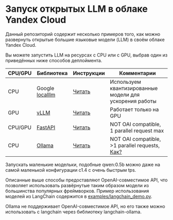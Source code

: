 # Запуск открытых LLM в облаке Yandex Cloud

Данный репозиторий содержит несколько примеров того, как можно развернуть открытые большие языковые модели (LLM) в своём облаке Yandex Cloud.

Вы можете запустить LLM на ресурсах с CPU или с GPU, выбрав один из приведённых ниже способов деплоймента.

CPU/GPU | Библиотека | Инструкции | Комментарии 
--------|------------|------------|------------
CPU | Google [localllm](https://github.com/GoogleCloudPlatform/localllm) | [Читать](localllm/README.md) | Используем квантизированные модели для ускорения работы
GPU | [vLLM](https://github.com/vllm-project/vllm) | [Читать](vLLM/README.md) | Работает только на GPU
CPU/GPU | [FastAPI](https://github.com/fastapi/fastapi) | [Читать](fastapi/Dockerfile) | NOT OAI compatible, 1 parallel request max
CPU | [Ollama](https://github.com/ollama/ollama) | [Читать](ollama/README.md) | NOT OAI compatible, >1 parallel requests, [Как?](https://github.com/ollama/ollama/blob/main/docs/faq.md#how-does-ollama-handle-concurrent-requests)

Запускать маленькие модельки, подобные qwen:0.5b можно даже на самой маленькой конфигурации c1.4 с очень быстрым tps.

Описанные выше способы предоставляют OpenAI-совместимое API, что позволяет использовать развёрнутые таким образом модели из большинства популярных фреймворков. Пример использования моделей из LangChain содержится в [examples/langchain_demo.py](examples/langchain_demo.py).

Ollama не поддерживает OpenAI-совместимое API, но его также можно использовать с langchain через библиотеку langchain-ollama.
